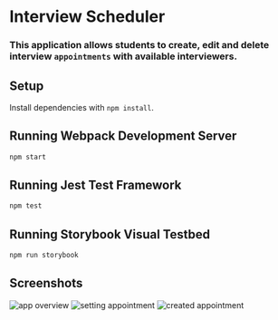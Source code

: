 # Interview Scheduler
### This application allows students to **create**, **edit** and **delete** interview `appointments` with available interviewers.

## Setup

Install dependencies with `npm install`.

## Running Webpack Development Server

```sh
npm start
```

## Running Jest Test Framework

```sh
npm test
```

## Running Storybook Visual Testbed

```sh
npm run storybook
```

## Screenshots
![app overview]()
![setting appointment]()
![created appointment]()